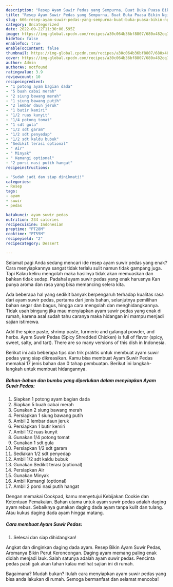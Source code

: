 ```yaml
---
description: "Resep Ayam Suwir Pedas yang Sempurna, Buat Buka Puasa Bikin Ngiler"
title: "Resep Ayam Suwir Pedas yang Sempurna, Buat Buka Puasa Bikin Ngiler"
slug: 666-resep-ayam-suwir-pedas-yang-sempurna-buat-buka-puasa-bikin-ngiler
category: Uncategorized
date: 2022-09-22T11:30:00.595Z
image: https://img-global.cpcdn.com/recipes/a30c064b36bf8807/680x482cq70/ayam-suwir-pedas-foto-resep-utama.jpg
hideToc: false
enableToc: true
enableTocContent: false
thumbnail: https://img-global.cpcdn.com/recipes/a30c064b36bf8807/680x482cq70/ayam-suwir-pedas-foto-resep-utama.jpg
cover: https://img-global.cpcdn.com/recipes/a30c064b36bf8807/680x482cq70/ayam-suwir-pedas-foto-resep-utama.jpg
author: Admin
authorAv: notfound
ratingvalue: 3.9
reviewcount: 10
recipeingredient:
- "1 potong ayam bagian dada"
- "5 buah cabai merah"
- "2 siung bawang merah"
- "1 siung bawang putih"
- "2 lembar daun jeruk"
- "1 butir kemiri"
- "1/2 ruas kunyit"
- "1/4 potong tomat"
- "1 sdt gula"
- "1/2 sdt garam"
- "1/2 sdt penyedap"
- "1/2 sdt kaldu bubuk"
- "Sedikit terasi optional"
- " Air"
- " Minyak"
- " Kemangi optional"
- "2 porsi nasi putih hangat"
recipeinstructions:

- "Sudah jadi dan siap dinikmati!"
categories:
- Resep
tags:
- ayam
- suwir
- pedas

katakunci: ayam suwir pedas 
nutrition: 234 calories
recipecuisine: Indonesian
preptime: "PT28M"
cooktime: "PT55M"
recipeyield: "2"
recipecategory: Dessert

---
```



Selamat pagi Anda sedang mencari ide resep ayam suwir pedas yang enak? Cara menyiapkannya sangat tidak terlalu sulit namun tidak gampang juga. Tapi Kalau keliru mengolah maka hasilnya tidak akan memuaskan dan bahkan tidak sedap. Padahal ayam suwir pedas yang enak harusnya Kan punya aroma dan rasa yang bisa memancing selera kita.


Ada beberapa hal yang sedikit banyak berpengaruh terhadap kualitas rasa dari ayam suwir pedas, pertama dari jenis bahan, selanjutnya pemilihan bahan segar dan bagus, hingga cara mengolah dan menghidangkannya. Tidak usah bingung jika mau menyiapkan ayam suwir pedas yang enak di rumah, karena asal sudah tahu caranya maka hidangan ini mampu menjadi sajian istimewa.

Add the spice paste, shrimp paste, turmeric and galangal powder, and herbs. Ayam Suwir Pedas (Spicy Shredded Chicken) is full of flavor (spicy, sweet, salty, and tart). There are so many versions of this dish in Indonesia.


Berikut ini ada beberapa tips dan trik praktis untuk membuat ayam suwir pedas yang siap dikreasikan. Kamu bisa membuat Ayam Suwir Pedas memakai 17 jenis bahan dan 0 tahap pembuatan. Berikut ini langkah-langkah untuk membuat hidangannya.

<!--inarticleads1-->

##### Bahan-bahan dan bumbu yang diperlukan dalam menyiapkan Ayam Suwir Pedas:

1. Siapkan 1 potong ayam bagian dada
1. Siapkan 5 buah cabai merah
1. Gunakan 2 siung bawang merah
1. Persiapkan 1 siung bawang putih
1. Ambil 2 lembar daun jeruk
1. Persiapkan 1 butir kemiri
1. Ambil 1/2 ruas kunyit
1. Gunakan 1/4 potong tomat
1. Gunakan 1 sdt gula
1. Persiapkan 1/2 sdt garam
1. Sediakan 1/2 sdt penyedap
1. Ambil 1/2 sdt kaldu bubuk
1. Gunakan Sedikit terasi (optional)
1. Persiapkan  Air
1. Gunakan  Minyak
1. Ambil  Kemangi (optional)
1. Ambil 2 porsi nasi putih hangat


Dengan memakai Cookpad, kamu menyetujui Kebijakan Cookie dan Ketentuan Pemakaian. Bahan utama untuk ayam suwir pedas adalah daging ayam rebus. Sebaiknya gunakan daging dada ayam tanpa kulit dan tulang. Atau kukus daging dada ayam hingga matang. 

<!--inarticleads2-->

##### Cara membuat Ayam Suwir Pedas:


1. Selesai dan siap dihidangkan!

Angkat dan dinginkan daging dada ayam. Resep Bikin Ayam Suwir Pedas, Aromanya Bikin Perut Keroncongan. Daging ayam memang paling enak diolah menjadi lauk. Salah satunya adalah ayam suwir pedas. Pencinta pedas pasti gak akan tahan kalau melihat sajian ini di rumah. 

Bagaimana? Mudah bukan? Itulah cara menyiapkan ayam suwir pedas yang bisa anda lakukan di rumah. Semoga bermanfaat dan selamat mencoba!
